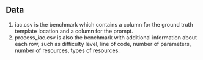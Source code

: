 ## Data
1. iac.csv is the benchmark which contains a column for the ground truth template location and a column for the prompt.
2. process_iac.csv is also the benchmark with additional information about each row, such as difficulty level, line of code, number of parameters, number of resources, types of resources.
